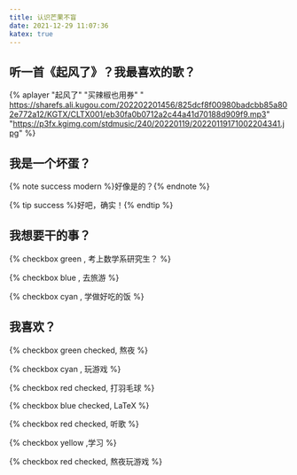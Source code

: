 ```yaml
---
title: 认识芒果不盲
date: 2021-12-29 11:07:36
katex: true
---
```


## 听一首《起风了》？我最喜欢的歌？

{% aplayer "起风了" "买辣椒也用券" " https://sharefs.ali.kugou.com/202202201456/825dcf8f00980badcbb85a802e772a12/KGTX/CLTX001/eb30fa0b0712a2c44a41d70188d909f9.mp3" "https://p3fx.kgimg.com/stdmusic/240/20220119/20220119171002204341.jpg"  %}

## 我是一个坏蛋？

{% note success modern %}好像是的？{% endnote %}

{% tip success %}好吧，确实！{% endtip %}

## 我想要干的事？

{% checkbox green , 考上数学系研究生？ %}

{% checkbox blue , 去旅游 %}

{% checkbox cyan , 学做好吃的饭 %}

## 我喜欢？

{% checkbox green checked, 熬夜 %}

{% checkbox cyan , 玩游戏 %}

{% checkbox red checked, 打羽毛球 %}

{% checkbox blue checked, LaTeX %}

{% checkbox red checked, 听歌 %}

{% checkbox yellow ,学习  %}

{% checkbox red checked, 熬夜玩游戏 %}
